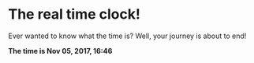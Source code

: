 # The real time clock!

Ever wanted to know what the time is? Well, your journey is about to end!

**The time is Nov 05, 2017, 16:46**